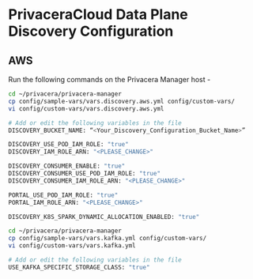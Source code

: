 # PrivaceraCloud Data Plane Discovery Configuration

## AWS 

Run the following commands on the Privacera Manager host - 

```bash 
cd ~/privacera/privacera-manager
cp config/sample-vars/vars.discovery.aws.yml config/custom-vars/
vi config/custom-vars/vars.discovery.aws.yml 
```

```bash 
# Add or edit the following variables in the file
DISCOVERY_BUCKET_NAME: “<Your_Discovery_Configuration_Bucket_Name>”

DISCOVERY_USE_POD_IAM_ROLE: "true"
DISCOVERY_IAM_ROLE_ARN: "<PLEASE_CHANGE>"

DISCOVERY_CONSUMER_ENABLE: "true"
DISCOVERY_CONSUMER_USE_POD_IAM_ROLE: "true"
DISCOVERY_CONSUMER_IAM_ROLE_ARN: "<PLEASE_CHANGE>"

PORTAL_USE_POD_IAM_ROLE: "true"
PORTAL_IAM_ROLE_ARN: "<PLEASE_CHANGE>"

DISCOVERY_K8S_SPARK_DYNAMIC_ALLOCATION_ENABLED: "true"

```

```bash 
cd ~/privacera/privacera-manager
cp config/sample-vars/vars.kafka.yml config/custom-vars/
vi config/custom-vars/vars.kafka.yml
```
```bash
# Add or edit the following variables in the file
USE_KAFKA_SPECIFIC_STORAGE_CLASS: "true"
```

